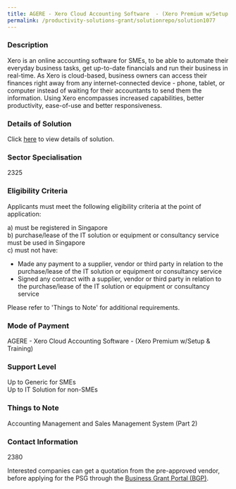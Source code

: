 ```yaml
---
title: AGERE - Xero Cloud Accounting Software  - (Xero Premium w/Setup & Training)
permalink: /productivity-solutions-grant/solutionrepo/solution1077
---
```


### Description

Xero is an online accounting software for SMEs, to be able to automate their everyday business tasks, get up-to-date financials and run their business in real-time. As Xero is cloud-based, business owners can access their finances right away from any internet-connected device - phone, tablet, or computer instead of waiting for their accountants to send them the information. Using Xero encompasses increased capabilities, better productivity, ease-of-use and better responsiveness.

### Details of Solution

Click <a href='Agere Accounting & Advisory Pte Ltd' target='_blank' rel='noopener'>here</a> to view details of solution.

### Sector Specialisation

 2325 

### Eligibility Criteria

Applicants must meet the following eligibility criteria at the point of application:

a) must be registered in Singapore <br>
b) purchase/lease of the IT solution or equipment or consultancy service must be used in Singapore <br>
c) must not have:
- Made any payment to a supplier, vendor or third party in relation to the purchase/lease of the IT solution or equipment or consultancy service
- Signed any contract with a supplier, vendor or third party in relation to the purchase/lease of the IT solution or equipment or consultancy service

Please refer to 'Things to Note' for additional requirements.

### Mode of Payment
AGERE - Xero Cloud Accounting Software  - (Xero Premium w/Setup & Training)

### Support Level
Up to Generic for SMEs <br>
Up to IT Solution for non-SMEs

### Things to Note
Accounting Management and Sales Management System (Part 2)

### Contact Information
2380

Interested companies can get a quotation from the pre-approved vendor, before applying for the PSG through the <a target='_blank' rel='noopener' href='https://www.businessgrants.gov.sg/'>Business Grant Portal (BGP)</a>.
